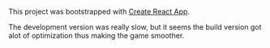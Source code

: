 This project was bootstrapped with [Create React App](https://github.com/facebookincubator/create-react-app).

The development version was really slow, but it seems the build version got alot of optimization thus making the game 
smoother. 